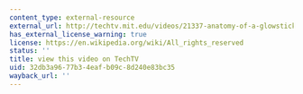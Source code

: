 ```yaml
---
content_type: external-resource
external_url: http://techtv.mit.edu/videos/21337-anatomy-of-a-glowstick
has_external_license_warning: true
license: https://en.wikipedia.org/wiki/All_rights_reserved
status: ''
title: view this video on TechTV
uid: 32db3a96-77b3-4eaf-b09c-8d240e83bc35
wayback_url: ''
---
```

